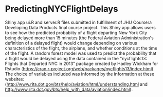 # PredictingNYCFlightDelays
Shiny app ui.R and server.R files submitted in fulfillment of JHU Coursera Developing Data Products final course project.
This Shiny app allows users to see how the predicted probabiity of a flight departing New York City being delayed more than 15 minutes 
(the Federal Aviation Administration's definition of a delayed flight) would change depending on various characteristics of the flight, 
the airplane, and whether conditions at the time of the flight. A random forest model was used to predict the probability that a flight 
would be delayed using the data contained in the "nycflights13: Flights that Departed NYC in 2013" package created by Hadley Wickham for 
Rstudio (<https://cran.r-project.org/web/packages/nycflights13/index.html>).  The choice of variables included was informed by the 
information at these websites: 
(<http://www.rita.dot.gov/bts/help/aviation/html/understanding.html> and <http://www.rita.dot.gov/bts/help_with_data/aviation/index.html>).
